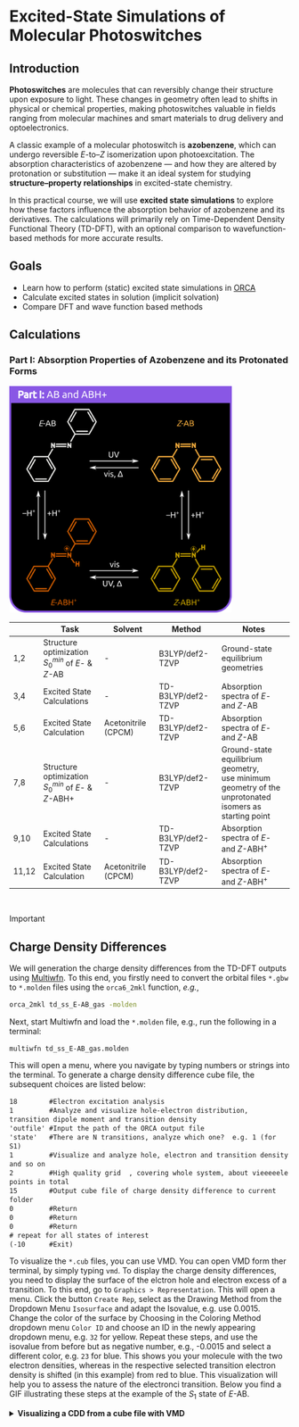 # Excited-State Simulations of Molecular Photoswitches
## Introduction

**Photoswitches** are molecules that can reversibly change their structure upon exposure to light. 
These changes in geometry often lead to shifts in physical or chemical properties, making photoswitches valuable in fields ranging from molecular machines and smart materials to drug delivery and optoelectronics.

A classic example of a molecular photoswitch is **azobenzene**, which can undergo reversible *E*-to–*Z* isomerization upon photoexcitation. 
The absorption characteristics of azobenzene — and how they are altered by protonation or substitution — make it an ideal system for studying **structure–property relationships** in excited-state chemistry.

In this practical course, we will use **excited state simulations** to explore how these factors influence the absorption behavior of azobenzene and its derivatives. 
The calculations will primarily rely on Time-Dependent Density Functional Theory (TD-DFT), with an optional comparison to wavefunction-based methods for more accurate results.

## Goals

- Learn how to perform (static) excited state simulations in [ORCA](https://www.faccts.de/docs/orca/5.0/tutorials/spec/UVVis.html)
- Calculate excited states in solution (implicit solvation)
- Compare DFT and wave function based methods

## Calculations
### Part I: Absorption Properties of Azobenzene and its Protonated Forms

<img src="https://github.com/CompPhotoChem/bachelor-qc-2/blob/main/azobenzene/img/AB_ABH%2B_black.png" width="400px" />


|      | Task                                      | Solvent        | Method         | Notes                                 |
|------|-------------------------------------------|----------------|----------------|---------------------------------------|
| 1,2   | Structure optimization <br> $S_0^{min}$ of *E*- & *Z*-AB  | -              | B3LYP/def2-TZVP |  Ground-state equilibrium geometries |
| 3,4   | Excited State Calculations | -  | TD-B3LYP/def2-TZVP | Absorption spectra of *E*- and *Z*-AB |
| 5,6   | Excited State Calculation | Acetonitrile (CPCM)  | TD-B3LYP/def2-TZVP | Absorption spectra of *E*- and *Z*-AB |
| 7,8     | Structure optimization  <br> $S_0^{min}$ of *E*- & *Z*-ABH+  | -              | B3LYP/def2-TZVP | Ground-state equilibrium geometry,<br> use minimum geometry of the <br> unprotonated isomers as starting point |
| 9,10  | Excited State Calculations | -  | TD-B3LYP/def2-TZVP | Absorption spectra of *E*- and *Z*-ABH$^+$ |
| 11,12 | Excited State Calculation | Acetonitrile (CPCM)  | TD-B3LYP/def2-TZVP | Absorption spectra of *E*- and *Z*-ABH$^+$ |

<br>

> [!IMPORTANT]  
> ## Charge Density Differences
> 
> We will generation the charge density differences from the TD-DFT outputs using [Multiwfn](http://sobereva.com/multiwfn/).
> To this end, you firstly need to convert the orbital files `*.gbw` to `*.molden` files using the ```orca6_2mkl``` function, *e.g.*, 
> ```bash
> orca_2mkl td_ss_E-AB_gas -molden 
> ```
> Next, start Multiwfn and load the `*.molden` file, e.g., run the following in a terminal:
> 
> ```
> multiwfn td_ss_E-AB_gas.molden
> ```
>
> This will open a menu, where you navigate by typing numbers or strings into the terminal.
> To generate a charge density difference cube file, the subsequent choices are listed below:
> 
> ```
> 18        #Electron excitation analysis
> 1         #Analyze and visualize hole-electron distribution, transition dipole moment and transition density
> 'outfile' #Input the path of the ORCA output file
> 'state'   #There are N transitions, analyze which one?  e.g. 1 (for S1)
> 1         #Visualize and analyze hole, electron and transition density and so on
> 2         #High quality grid  , covering whole system, about vieeeeele points in total
> 15        #Output cube file of charge density difference to current folder
> 0         #Return
> 0         #Return
> 0         #Return
> # repeat for all states of interest
> (-10      #Exit)
> ```
>
> To visualize the `*.cub` files, you can use VMD.
> You can open VMD form ther terminal, by simply typing `vmd`.
> To display the charge density differences, you need to display the surface of the elctron hole and electron excess of a transition.
> To this end, go to `Graphics > Representation`. This will open a menu.
> Click the button `Create Rep`, select as the Drawing Method from the Dropdown Menu `Isosurface` and adapt the Isovalue, e.g. use 0.0015.
> Change the color of the surface by Choosing in the Coloring Method dropdown menu `Color ID` and choose an ID in the newly appearing dropdown menu, e.g. `32` for yellow.
> Repeat these steps, and use the isovalue from before but as negative number, e.g., -0.0015 and select a different color, e.g. `23` for blue.
> This shows you your molecule with the two electron densities, whereas in the respective selected transition electron density is shifted (in this example) from red to blue.
> This visualization will help you to assess the nature of the electronci transition.
> Below you find a GIF illustrating these steps at the example of the $S_1$ state of *E*-AB.
>
> <details>
> <summary><strong>Visualizing a CDD from a cube file with VMD</strong></summary>
> <img src="https://github.com/CompPhotoChem/bachelor-qc-2/blob/main/azobenzene/img/vmd_cdds.gif" width="800px" />
> </details>
> 

